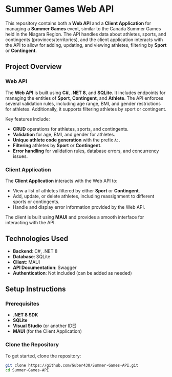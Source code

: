 # Summer Games Web API

This repository contains both a **Web API** and a **Client Application** for managing a **Summer Games** event, similar to the Canada Summer Games held in the Niagara Region. The API handles data about athletes, sports, and contingents (provinces/territories), and the client application interacts with the API to allow for adding, updating, and viewing athletes, filtering by **Sport** or **Contingent**.

## Project Overview

### Web API
The **Web API** is built using **C#**, **.NET 8**, and **SQLite**. It includes endpoints for managing the entities of **Sport**, **Contingent**, and **Athlete**. The API enforces several validation rules, including age range, BMI, and gender restrictions for athletes. Additionally, it supports filtering athletes by sport or contingent.

Key features include:
- **CRUD** operations for athletes, sports, and contingents.
- **Validation** for age, BMI, and gender for athletes.
- **Unique athlete code generation** with the prefix `A:`.
- **Filtering** athletes by **Sport** or **Contingent**.
- **Error handling** for validation rules, database errors, and concurrency issues.

### Client Application
The **Client Application** interacts with the Web API to:
- View a list of athletes filtered by either **Sport** or **Contingent**.
- Add, update, or delete athletes, including reassignment to different sports or contingents.
- Handle and display error information provided by the Web API.

The client is built using **MAUI** and provides a smooth interface for interacting with the API.

## Technologies Used
- **Backend**: C#, .NET 8
- **Database**: SQLite
- **Client**: MAUI
- **API Documentation**: Swagger
- **Authentication**: Not included (can be added as needed)

## Setup Instructions

### Prerequisites
- **.NET 8 SDK**
- **SQLite**
- **Visual Studio** (or another IDE)
- **MAUI** (for the Client Application)

### Clone the Repository
To get started, clone the repository:
```bash
git clone https://github.com/Guber430/Summer-Games-API.git
cd Summer-Games-API
